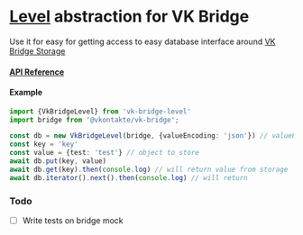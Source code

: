 # [Level](https://github.com/Level/abstract-level) abstraction for VK Bridge
Use it for easy for getting access to easy database interface around [VK Bridge Storage](https://dev.vk.com/ru/bridge/VKWebAppStorageGet)

#### [API Reference](https://github.com/Level/abstract-level#table-of-contents)

#### Example
```ts
import {VkBridgeLevel} from 'vk-bridge-level'
import bridge from '@vkontakte/vk-bridge';

const db = new VkBridgeLevel(bridge, {valueEncoding: 'json'}) // valueEncoding will auto encode and encode your objects to json
const key = 'key'
const value = {test: 'test'} // object to store
await db.put(key, value)
await db.get(key).then(console.log) // will return value from storage
await db.iterator().next().then(console.log) // will return
```

### Todo
- [ ] Write tests on bridge mock
